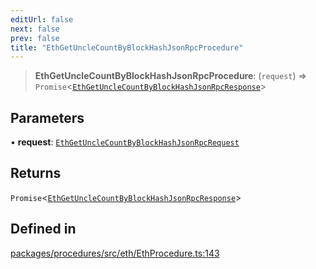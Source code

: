```yaml
---
editUrl: false
next: false
prev: false
title: "EthGetUncleCountByBlockHashJsonRpcProcedure"
---
```


> **EthGetUncleCountByBlockHashJsonRpcProcedure**: (`request`) => `Promise`\<[`EthGetUncleCountByBlockHashJsonRpcResponse`](/reference/tevm/procedures/type-aliases/ethgetunclecountbyblockhashjsonrpcresponse/)\>

## Parameters

• **request**: [`EthGetUncleCountByBlockHashJsonRpcRequest`](/reference/tevm/procedures/type-aliases/ethgetunclecountbyblockhashjsonrpcrequest/)

## Returns

`Promise`\<[`EthGetUncleCountByBlockHashJsonRpcResponse`](/reference/tevm/procedures/type-aliases/ethgetunclecountbyblockhashjsonrpcresponse/)\>

## Defined in

[packages/procedures/src/eth/EthProcedure.ts:143](https://github.com/qbzzt/tevm-monorepo/blob/main/packages/procedures/src/eth/EthProcedure.ts#L143)
